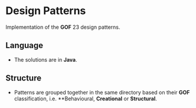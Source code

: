 # Design Patterns
Implementation of the **GOF** 23 design patterns.

## Language
- The solutions are in **Java**.

## Structure
- Patterns are grouped together in the same directory based on their **GOF** classification, i.e. **Behavioural, **Creational** or **Structural**.
